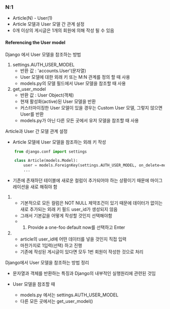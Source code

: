 ### N:1
- Article(N) - User(1)
- Article 모델과 User 모델 간 관계 설정
- 0개 이상의 게시글은 1개의 회원에 의해 작성 될 수 있음

#### Referencing the User model
Django 에서 User 모델을 참조하는 방법
1. settings.AUTH_USER_MODEL
    - 반환 값 : 'accounts.User'(문자열)
    - User 모델에 대한 외래 키 또는 M:N 관계를 정의 할 때 사용
    - models.py의 모델 필드에서 User 모델을 참조할 때 사용
2. get_user_model
    - 반환 값 : User Object(객체)
    - 현재 활성화(active)된 User 모델을 반환
    - 커스터마이징한 User 모델이 있을 경우는 Custom User 모델, 그렇지 않으면 User를 반환
    - models.py가 아닌 다른 모든 곳에서 유저 모델을 참조할 때 사용

Article과 User 간 모델 관계 설정
- Article 모델에 User 모델을 참조하는 외래 키 작성

```python
    from django.conf import settings

    class Article(models.Model):
        user = models.ForeignKey(settings.AUTH_USER_MODEL, on_delete=models.CASCADE)
        ...
```
- 기존에 존재하던 테이블에 새로운 컬럼이 추가되어야 하는 상황이기 때문에 마이그레이션을 새로 해줘야 함
1. 
    - 기본적으로 모든 컬럼은 NOT NULL 제약조건이 있기 때문에 데이터가 없이는 새로 추가되는 외래 키 필드 user_id가 생성되지 않음
    - 그래서 기본값을 어떻게 작성할 것인지 선택해야함
    - 1) Provide a one-foo default now를 선택하고 Enter
2. 
    - article의 user_id에 어떤 데이터를 넣을 것인지 직접 입력
    - 마찬가지로 1입력(선택) 하고 진행
    - 기존에 작성된 게시글이 있다면 모두 1번 회원이 작성한 것으로 처리

Django에서 User 모델을 참조하는 방법 정리
- 문자열과 객체를 반환하는 특징과 Django의 내부적인 실행원리에 관련된 것임

- User 모델을 참조할 때
    - models.py 에서는 settings.AUTH_USER_MODEL
    - 다른 모든 곳에서는 get_user_model()


